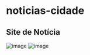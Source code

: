 # noticias-cidade
 
<h2>Site de Notícia</h2>

![image](https://github.com/Allyssonantos/noticias-cidade/assets/68858220/664525c9-6de3-4e5e-ae61-0baa6dbb90d4)
![image](https://github.com/Allyssonantos/noticias-cidade/assets/68858220/fd2cf69b-5170-4caf-86a0-daa5da7e7b6f)



